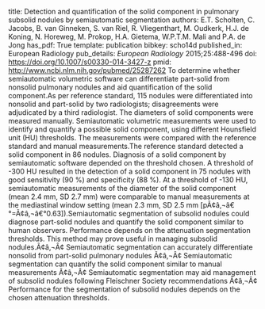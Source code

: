 title: Detection and quantification of the solid component in pulmonary subsolid nodules by semiautomatic segmentation
authors: E.T. Scholten, C. Jacobs, B. van Ginneken, S. van Riel, R. Vliegenthart, M. Oudkerk, H.J. de Koning, N. Horeweg, M. Prokop, H.A. Gietema, W.P.T.M. Mali and P.A. de Jong
has_pdf: True
template: publication
bibkey: scho14d
published_in: European Radiology
pub_details: <i>European Radiology</i> 2015;25:488-496
doi: https://doi.org/10.1007/s00330-014-3427-z
pmid: http://www.ncbi.nlm.nih.gov/pubmed/25287262
To determine whether semiautomatic volumetric software can differentiate part-solid from nonsolid pulmonary nodules and aid quantification of the solid component.As per reference standard, 115 nodules were differentiated into nonsolid and part-solid by two radiologists; disagreements were adjudicated by a third radiologist. The diameters of solid components were measured manually. Semiautomatic volumetric measurements were used to identify and quantify a possible solid component, using different Hounsfield unit (HU) thresholds. The measurements were compared with the reference standard and manual measurements.The reference standard detected a solid component in 86 nodules. Diagnosis of a solid component by semiautomatic software depended on the threshold chosen. A threshold of -300 HU resulted in the detection of a solid component in 75 nodules with good sensitivity (90 \%) and specificity (88 \%). At a threshold of -130 HU, semiautomatic measurements of the diameter of the solid component (mean 2.4 mm, SD 2.7 mm) were comparable to manual measurements at the mediastinal window setting (mean 2.3 mm, SD 2.5 mm [pÃ¢â‚¬â€°=Ã¢â‚¬â€°0.63]).Semiautomatic segmentation of subsolid nodules could diagnose part-solid nodules and quantify the solid component similar to human observers. Performance depends on the attenuation segmentation thresholds. This method may prove useful in managing subsolid nodules.Ã¢â‚¬Â¢ Semiautomatic segmentation can accurately differentiate nonsolid from part-solid pulmonary nodules Ã¢â‚¬Â¢ Semiautomatic segmentation can quantify the solid component similar to manual measurements Ã¢â‚¬Â¢ Semiautomatic segmentation may aid management of subsolid nodules following Fleischner Society recommendations Ã¢â‚¬Â¢ Performance for the segmentation of subsolid nodules depends on the chosen attenuation thresholds.


